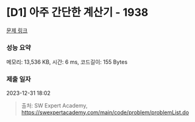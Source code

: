 # [D1] 아주 간단한 계산기 - 1938 

[문제 링크](https://swexpertacademy.com/main/code/problem/problemDetail.do?contestProbId=AV5PjsYKAMIDFAUq) 

### 성능 요약

메모리: 13,536 KB, 시간: 6 ms, 코드길이: 155 Bytes

### 제출 일자

2023-12-31 18:02



> 출처: SW Expert Academy, https://swexpertacademy.com/main/code/problem/problemList.do